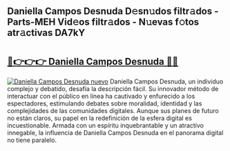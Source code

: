 ## Daniella Campos Desnuda D𝚎sn𝚞dos filtr𝚊dos - Parts-MEH Vid𝚎os filtr𝚊dos - N𝚞evas f𝚘tos atr𝚊ctivas DA7kY

# <h2><a href="http://mb48mmy.tromn.icu/?c=Daniella+Campos+Desnuda">🔗👉👉👉 Daniella Campos Desnuda 🔗🔗</a></h2>

[![Daniella Campos Desnuda nuevo](https://i.imgur.com/pEAQMta.gif)](http://mb48mmy.tromn.icu/?c=Daniella+Campos+Desnuda)
Daniella Campos Desnuda, un individuo complejo y debatido, desafía la descripción fácil. Su innovador método de interactuar con el público en línea ha cautivado y enfurecido a los espectadores, estimulando debates sobre moralidad, identidad y las complejidades de las comunidades digitales. Aunque sus planes de futuro no están claros, su papel en la redefinición de la esfera digital es incuestionable. Armada con un espíritu inquebrantable y un atractivo innegable, la influencia de Daniella Campos Desnuda en el panorama digital no tiene paralelo.
